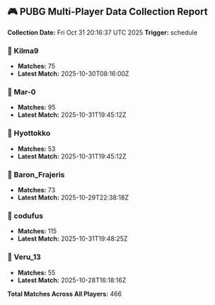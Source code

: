 ## 🎮 PUBG Multi-Player Data Collection Report
**Collection Date:** Fri Oct 31 20:16:37 UTC 2025
**Trigger:** schedule

### 👤 Kilma9
- **Matches:** 75
- **Latest Match:** 2025-10-30T08:16:00Z

### 👤 Mar-0
- **Matches:** 95
- **Latest Match:** 2025-10-31T19:45:12Z

### 👤 Hyottokko
- **Matches:** 53
- **Latest Match:** 2025-10-31T19:45:12Z

### 👤 Baron_Frajeris
- **Matches:** 73
- **Latest Match:** 2025-10-29T22:38:18Z

### 👤 codufus
- **Matches:** 115
- **Latest Match:** 2025-10-31T19:48:25Z

### 👤 Veru_13
- **Matches:** 55
- **Latest Match:** 2025-10-28T16:18:16Z

**Total Matches Across All Players:** 466

